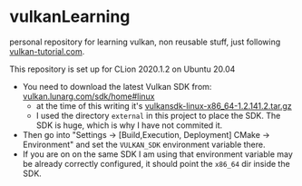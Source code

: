 # vulkanLearning
personal repository for learning vulkan, non reusable stuff, just following [vulkan-tutorial.com](https://vulkan-tutorial.com/).

This repository is set up for CLion 2020.1.2 on Ubuntu 20.04

- You need to download the latest Vulkan SDK from: [vulkan.lunarg.com/sdk/home#linux](https://vulkan.lunarg.com/sdk/home#linux)
  - at the time of this writing it's [vulkansdk-linux-x86_64-1.2.141.2.tar.gz](https://vulkan.lunarg.com/sdk/home#sdk/downloadConfirm/1.2.141.2/linux/vulkansdk-linux-x86_64-1.2.141.2.tar.gz)
  - I used the directory `external` in this project to place the SDK. The SDK is huge, which is why I have not commited 
  it.
- Then go into "Settings -> [Build,Execution, Deployment] CMake -> Environment" and set the `VULKAN_SDK` environment 
variable there. 
- If you are on on the same SDK I am using that environment variable may be already correctly configured, it should 
point the `x86_64` dir inside the SDK.
